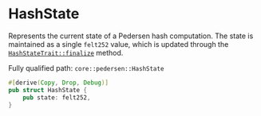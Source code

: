 # HashState

Represents the current state of a Pedersen hash computation.  The state is maintained as a single `felt252` value, which is updated through the [`HashStateTrait::finalize`]([`HashStateTrait::finalize`]) method.

Fully qualified path: `core::pedersen::HashState`

```rust
#[derive(Copy, Drop, Debug)]
pub struct HashState {
    pub state: felt252,
}
```

